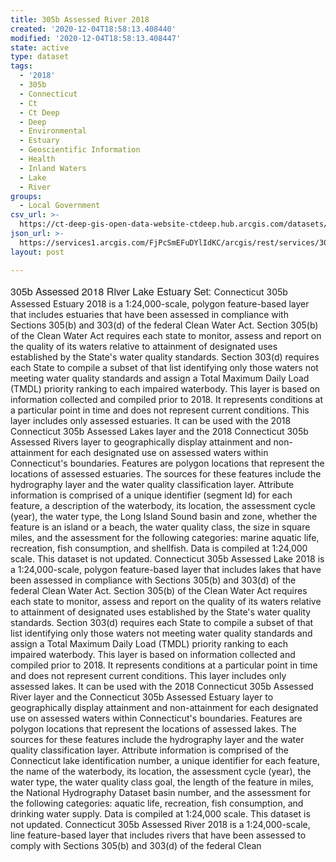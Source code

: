 ```yaml
---
title: 305b Assessed River 2018
created: '2020-12-04T18:58:13.408440'
modified: '2020-12-04T18:58:13.408447'
state: active
type: dataset
tags:
  - '2018'
  - 305b
  - Connecticut
  - Ct
  - Ct Deep
  - Deep
  - Environmental
  - Estuary
  - Geoscientific Information
  - Health
  - Inland Waters
  - Lake
  - River
groups:
  - Local Government
csv_url: >-
  https://ct-deep-gis-open-data-website-ctdeep.hub.arcgis.com/datasets/375c6966fdcb422e9ea7749e6ab8eeef_0.csv?outSR=%7B%22latestWkid%22%3A2234%2C%22wkid%22%3A102656%7D
json_url: >-
  https://services1.arcgis.com/FjPcSmEFuDYlIdKC/arcgis/rest/services/305b_Assessed_2018_River_Lake_Estuary_Set/FeatureServer/0
layout: post

---
```

<span style='font-family:&quot;Avenir Next W01&quot;, &quot;Avenir Next W00&quot;, &quot;Avenir Next&quot;, Avenir, &quot;Helvetica Neue&quot;, sans-serif; font-size:16px;'>305b Assessed 2018 River Lake Estuary Set: </span>Connecticut 305b Assessed Estuary 2018 is a 1:24,000-scale, polygon feature-based layer that includes estuaries that have been assessed in compliance with Sections 305(b) and 303(d) of the federal Clean Water Act. Section 305(b) of the Clean Water Act requires each state to monitor, assess and report on the quality of its waters relative to attainment of designated uses established by the State's water quality standards. Section 303(d) requires each State to compile a subset of that list identifying only those waters not meeting water quality standards and assign a Total Maximum Daily Load (TMDL) priority ranking to each impaired waterbody. This layer is based on information collected and compiled prior to 2018. It represents conditions at a particular point in time and does not represent current conditions. This layer includes only assessed estuaries. It can be used with the 2018 Connecticut 305b Assessed Lakes layer and the 2018 Connecticut 305b Assessed Rivers layer to geographically display attainment and non-attainment for each designated use on assessed waters within Connecticut's boundaries. Features are polygon locations that represent the locations of assessed estuaries. The sources for these features include the hydrography layer and the water quality classification layer. Attribute information is comprised of a unique identifier (segment Id) for each feature, a description of the waterbody, its location, the assessment cycle (year), the water type, the Long Island Sound basin and zone, whether the feature is an island or a beach, the water quality class, the size in square miles, and the assessment for the following categories: marine aquatic life, recreation, fish consumption, and shellfish. Data is compiled at 1:24,000 scale. This dataset is not updated. Connecticut 305b Assessed Lake 2018 is a 1:24,000-scale, polygon feature-based layer that includes lakes that have been assessed in compliance with Sections 305(b) and 303(d) of the federal Clean Water Act. Section 305(b) of the Clean Water Act requires each state to monitor, assess and report on the quality of its waters relative to attainment of designated uses established by the State's water quality standards. Section 303(d) requires each State to compile a subset of that list identifying only those waters not meeting water quality standards and assign a Total Maximum Daily Load (TMDL) priority ranking to each impaired waterbody. This layer is based on information collected and compiled prior to 2018. It represents conditions at a particular point in time and does not represent current conditions. This layer includes only assessed lakes. It can be used with the 2018 Connecticut 305b Assessed River layer and the Connecticut 305b Assessed Estuary layer to geographically display attainment and non-attainment for each designated use on assessed waters within Connecticut's boundaries. Features are polygon locations that represent the locations of assessed lakes. The sources for these features include the hydrography layer and the water quality classification layer. Attribute information is comprised of the Connecticut lake identification number, a unique identifier for each feature, the name of the waterbody, its location, the assessment cycle (year), the water type, the water quality class goal, the length of the feature in miles, the National Hydrography Dataset basin number, and the assessment for the following categories: aquatic life, recreation, fish consumption, and drinking water supply. Data is compiled at 1:24,000 scale. This dataset is not updated. Connecticut 305b Assessed River 2018 is a 1:24,000-scale, line feature-based layer that includes rivers that have been assessed to comply with Sections 305(b) and 303(d) of the federal Clean
